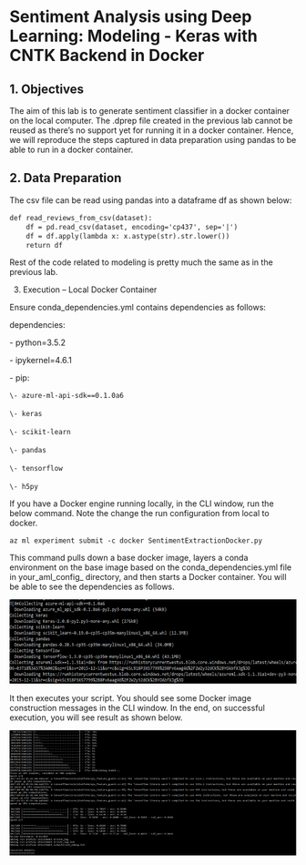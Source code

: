 # Sentiment Analysis using Deep Learning: Modeling - Keras with CNTK Backend in Docker

## 1. Objectives

The aim of this lab is to generate sentiment classifier in a docker container on the local computer. The .dprep file created in the previous lab cannot be reused as there’s no support yet for running it in a docker container. Hence, we will reproduce the steps captured in data preparation using pandas to be able to run in a docker container.

## 2. Data Preparation

The csv file can be read using pandas into a dataframe df as shown below:

```
def read_reviews_from_csv(dataset):
    df = pd.read_csv(dataset, encoding='cp437', sep='|')
    df = df.apply(lambda x: x.astype(str).str.lower())
    return df
```

Rest of the code related to modeling is pretty much the same as in the previous lab.

3. Execution – Local Docker Container

Ensure conda_dependencies.yml contains dependencies as follows:

dependencies:

  \- python=3.5.2
  
  \- ipykernel=4.6.1
  
  \- pip:
  
    \- azure-ml-api-sdk==0.1.0a6
    
    \- keras
    
    \- scikit-learn
    
    \- pandas
    
    \- tensorflow
    
    \- h5py
    
If you have a Docker engine running locally, in the CLI window, run the below command. Note the change the run configuration from local to docker.

```
az ml experiment submit -c docker SentimentExtractionDocker.py
```

This command pulls down a base docker image, layers a conda environment on the base image based on the conda_dependencies.yml file in your_aml_config_ directory, and then starts a Docker container. You will be able to see the dependencies as follows.

![BaseDockerImage](https://github.com/SRIVIDYAMEDURI/Deep-Learning/blob/master/Images/BaseDockerImage.png)

It then executes your script. You should see some Docker image construction messages in the CLI window. In the end, on successful execution, you will see result as shown below.

![CLIWindow_Docker](https://github.com/SRIVIDYAMEDURI/Deep-Learning/blob/master/Images/DockerCLIWindow.png)
